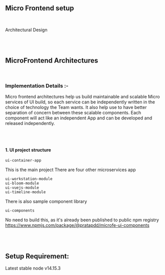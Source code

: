 ## Micro Frontend setup

<pre>

</pre>

Architectural Design

<br />
<br />

## MicroFrontend Architectures

<br />

### Implementation Details :-

Micro frontend architectures help us build maintainable and scalable Micro services of UI build, so each service can be independently written in the choice of technology the Team wants.
It also help use to have better separation of concern between these scalable components.
Each component will act like an independent App and can be developed and released independently.

<br />
<br />

#### 1. UI project structure

```
ui-container-app
```

This is the main project
There are four other microservices app

```
ui-workstation-module
ui-bloom-module
ui-vuejs-module
ui-timeline-module
```

There is also sample component library

```
ui-components
```

No need to build this, as it's already been published to public npm registry
https://www.npmjs.com/package/@pratapdd/microfe-ui-components

<br />
<br />

## Setup Requirement:

Latest stable node v14.15.3
